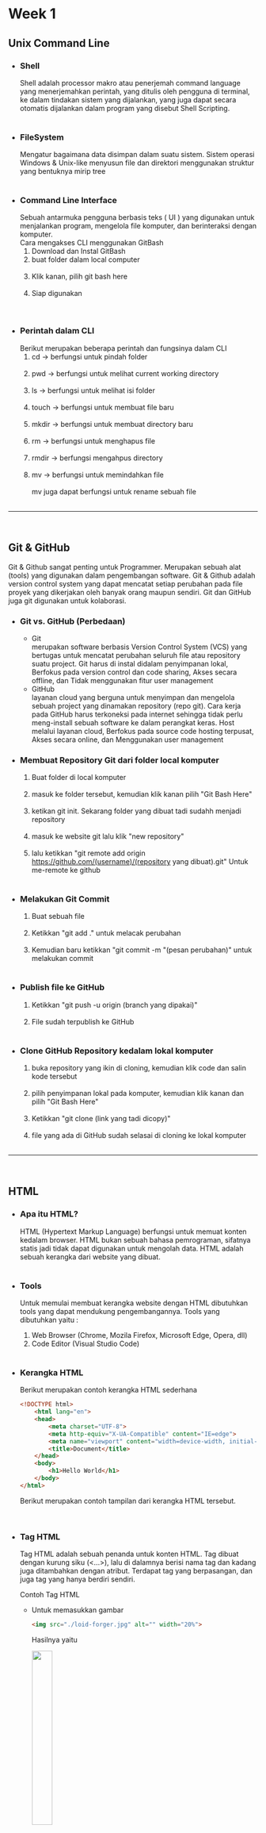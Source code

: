 # Week 1

## Unix Command Line
- ### Shell
    Shell adalah processor makro atau penerjemah command language yang menerjemahkan perintah, yang ditulis oleh pengguna di terminal, ke dalam tindakan sistem yang dijalankan, yang juga dapat secara otomatis dijalankan dalam program yang disebut Shell Scripting. </br></br>
- ### FileSystem 
    Mengatur bagaimana data disimpan dalam suatu sistem. Sistem operasi Windows & Unix-like menyusun file dan direktori menggunakan struktur yang bentuknya mirip tree </br></br>
- ### Command Line Interface
    Sebuah antarmuka pengguna berbasis teks ( UI ) yang digunakan untuk menjalankan program, mengelola file komputer, dan berinteraksi dengan komputer. </br>
    Cara mengakses CLI menggunakan GitBash 
    1. Download dan Instal GitBash
    2. buat folder dalam local computer <br>
         <img src="./file-local.JPG" alt=""> </br>
    3. Klik kanan, pilih git bash here<br>
        <img src="./git-bash-here.JPG" alt=""> </br>
    4. Siap digunakan <br>
        <img src="./git-bash.JPG" alt=""> </br></br>
- ### Perintah dalam CLI 
    Berikut merupakan beberapa perintah dan fungsinya dalam CLI 
    1. cd -> berfungsi untuk pindah folder <br>
        <img src="./cd.JPG" alt=""> </br>
    2. pwd -> berfungsi untuk melihat current working directory <br>
        <img src="./pwd.JPG" alt=""> </br>
    3. ls -> berfungsi untuk melihat isi folder <br>
        <img src="./ls.JPG" alt=""> </br>
    4. touch -> berfungsi untuk membuat file baru <br>
        <img src="./touch.JPG" alt=""> </br>
    5. mkdir -> berfungsi untuk membuat directory baru <br>
        <img src="./mkdir.JPG" alt=""> </br>
    6. rm -> berfungsi untuk menghapus file <br>
        <img src="./rm.JPG" alt=""> </br>
    7. rmdir -> berfungsi mengahpus directory <br>
        <img src="./rmdir.JPG" alt=""> </br>
    8. mv -> berfungsi untuk memindahkan file <br>
        <img src="./mv.JPG" alt=""> </br>
        mv juga dapat berfungsi untuk rename sebuah file <br>
        <img src="./mv-rename.JPG" alt=""> </br>
<hr></br>

## Git & GitHub
Git & Github sangat penting untuk Programmer. Merupakan sebuah alat (tools) yang digunakan dalam pengembangan software. Git & Github adalah version control system yang dapat mencatat setiap perubahan pada file proyek yang dikerjakan oleh banyak orang maupun sendiri. Git dan GitHub juga git digunakan untuk kolaborasi.

- ### Git vs. GitHub (Perbedaan)
    - Git </br>
        merupakan software berbasis Version Control System (VCS) yang bertugas untuk mencatat perubahan seluruh file atau repository suatu project. Git harus di instal didalam penyimpanan lokal, Berfokus pada version control dan code sharing, Akses secara offline, dan Tidak menggunakan fitur user management
    - GitHub </br>
        layanan cloud yang berguna untuk menyimpan dan mengelola sebuah project yang dinamakan repository (repo git). Cara kerja pada GitHub harus terkoneksi pada internet sehingga tidak perlu meng-install sebuah software ke dalam perangkat keras. Host melalui layanan cloud, Berfokus pada source code hosting terpusat, Akses secara online, dan Menggunakan user management
    
- ### Membuat Repository Git dari folder local komputer 
    1. Buat folder di local komputer <br>
        <img src="./folder-baru.jpg" alt=""></br>
    2. masuk ke folder tersebut, kemudian klik kanan pilih "Git Bash Here" <br>
        <img src="./folder-git-bash.jpg" alt=""></br>
    3. ketikan git init. Sekarang folder yang dibuat tadi sudahh menjadi repository <br>
        <img src="./git-init.jpg" alt=""></br>
    4. masuk ke website git lalu klik "new repository" <br>
        <img src="./new-repo.jpg" alt=""></br>
    5. lalu ketikkan "git remote add origin https://github.com/(username)/(repository yang dibuat).git" Untuk me-remote ke github <br>
        <img src="./git-remotee.jpg" alt=""></br>
    
- ### Melakukan Git Commit
    1. Buat sebuah file <br>
        <img src="./buat-file.jpg" alt=""></br>
    2. Ketikkan "git add ." untuk melacak perubahan <br>
        <img src="./git-add.jpg" alt=""></br>
    3. Kemudian baru ketikkan "git commit -m "(pesan perubahan)" untuk melakukan commit <br>
        <img src="./git-commit.jpg" alt=""></br>

- ### Publish file ke GitHub 
    1. Ketikkan "git push -u origin (branch yang dipakai)" <br>
        <img src="git-remote.jpg" alt="">
    2. File sudah terpublish ke GitHub <br>
        <img src="dah-publish.jpg" alt="">

- ### Clone GitHub Repository kedalam lokal komputer
    1. buka repository yang ikin di cloning, kemudian klik code dan salin kode tersebut <br>
        <img src="folder-local.jpg" alt=""></br>
    2. pilih penyimpanan lokal pada komputer, kemudian klik kanan dan pilih "Git Bash Here" <br>
        <img src="git-bash-clone.jpg" alt=""><br>
    3. Ketikkan "git clone (link yang tadi dicopy)"<br>
        <img src="git-clone.jpg" alt=""><br>
    4. file yang ada di GitHub sudah selasai di cloning ke lokal komputer<br>
        <img src="dah-clone.jpg" alt=""><br>

<hr><br>

## HTML 

- ### Apa itu HTML?
    HTML (Hypertext Markup Language) berfungsi untuk memuat konten kedalam browser. HTML bukan sebuah bahasa pemrograman, sifatnya statis jadi tidak dapat digunakan untuk mengolah data. HTML adalah sebuah kerangka dari website yang dibuat.
    <br><br>
- ### Tools 
    Untuk memulai membuat kerangka website dengan HTML dibutuhkan tools yang dapat mendukung pengembangannya. Tools yang dibutuhkan yaitu :
    1. Web Browser (Chrome, Mozila Firefox, Microsoft Edge, Opera, dll)
    2. Code Editor (Visual Studio  Code)
    </br></br>
- ### Kerangka HTML 
    Berikut merupakan contoh kerangka HTML sederhana 
    ```HTML
    <!DOCTYPE html>
        <html lang="en">
        <head>
            <meta charset="UTF-8">
            <meta http-equiv="X-UA-Compatible" content="IE=edge">
            <meta name="viewport" content="width=device-width, initial-scale=1.0">
            <title>Document</title>
        </head>
        <body>
            <h1>Hello World</h1>
        </body>
    </html>
    ```

    Berikut merupakan contoh tampilan dari kerangka HTML tersebut. </br>

    <img src="./struktur html.JPG" alt=""></br></br>

- ### Tag HTML 
    Tag HTML adalah sebuah penanda untuk konten HTML. Tag dibuat dengan kurung siku (<...>), lalu di dalamnya berisi nama tag dan kadang juga ditambahkan dengan atribut. Terdapat tag yang berpasangan, dan juga tag yang hanya berdiri sendiri. 

    Contoh Tag HTML
    - Untuk memasukkan gambar 
        ``` HTML
        <img src="./loid-forger.jpg" alt="" width="20%">
        ```
        Hasilnya yaitu </br>

        <img src="./loid-forger.jpg" alt="" width="30%"></br></br>

    - Formatting Text 
        ```HTML 
            <b>Hello</b><i>World</i>
            <u>Hello World</u>
        ```
        Hasilnya yaitu  
        <b>Hello</b> <i>World</i> </br>
        <u>Hello World</u></br></br>
    
    - Membuat List 
        - Unorder List
            ```HTML
            <ul>
                <li>Nasi Goreng</li>
                <li>Mie Goreng</li>
                <li>Kwetiau</li>
                <li>Nasi Bebek</li>
            </ul>
            ```
            Hasilnya yaitu 
            <ul>
                <li>Nasi Goreng</li>
                <li>Mie Goreng</li>
                <li>Kwetiau</li>
                <li>Nasi Bebek</li>
            </ul> </br>
        - Order List
            ```HTML
            <ol>
                <li>Nasi Goreng</li>
                <li>Mie Goreng</li>
                <li>Kwetiau</li>
                <li>Nasi Bebek</li>
            </ol>
            ```
            Hasilnya yaitu 
            <ol>
                <li>Nasi Goreng</li>
                <li>Mie Goreng</li>
                <li>Kwetiau</li>
                <li>Nasi Bebek</li>
            </ol> 
            </br></br>

- ### Semantic HTML 
    Merupakan sebuah tag HTML yang nama tagnya mengandung arti dari konten tag HTML tersebut. Semantic HTML membantu developer agar lebih “Easy to Read and Understand”. Semantic HTML berfungsi untuk meningkatkan Accessibility, meningkatkan SEO, dan memudahkan mainatain.
    </br></br>

- ### Deploy 
    Merupakan sebuah proses untuk menyebarkan aplikasi yang telah dibuat agar dapat dilihat oleh orang lain. Untuk mendeploy sebuah website, kita dapat mengunggah kedalam server. Dalam case ini, kita dapat menggunakan Netlify. 

<hr></br>

## CSS

- ### Apa itu CSS
    CSS adalah sebuah bahasa yang digunakan untuk mendesain halaman website. Dengan CSS kita dapat kita bisa mengubah warna, menggunakan font custom, editing text format, mengatur tata letak, dan lainnya.
- ### Menyisipkan CSS 
    1. Inline CSS
        Menambahkan CSS pada attribute element HTML. <br>
        ```CSS 
        <h1 style="color:blue; font-weight:bold;">Halo semuanya!</h1>
        ```
        Hasilnya akan seperti ini
        <h1 style="color:blue; font-weight:bold;">Halo semuanya!</h1>
    2. Internal CSS
        Menambahkan tag style pada head di file HTML.
        ```HTML
        <!DOCTYPE html>
            <html lang="en">
            <head>
                <meta charset="UTF-8">
                <meta http-equiv="X-UA-Compatible" content="IE=edge">
                <meta name="viewport" content="width=device-width, initial-scale=1.0">
                <title>Document</title>

                <style>
                    h1 {
                        color : red;
                        font-weight: bold;
                    }
                </style>

            </head>
            <body>
                <h1>Hello World</h1>
            </body>
        </html>
        ```
        Hasilnya akan seperti ini <br>
        <img src="internal-css.jpg" alt=""><br>
    3. Eksternal CSS
        Digunakan jika kita membutuhkan banyak code pada CSS, direkomendasikan untuk memisahkan code CSS di file tersendiri (extension .css) dan terpisah dari file HTML.
        <img src="eksternal-css.jpg" alt=""><br>
        cara untuk menghubungkan eksternal css dengan cara memberikan tag link pada HTML 
        ```html
        <link rel="stylesheet" href="style.css">
        ```

- ### Sintaks dasar CSS
    ```CSS
    h1 {
    color : red;}
    ```
    - berdasarkan kode di atas h1 adalah selector points yang ingin diubah
    - color : red;" adalah declaration
    - setiap declaration terdapat nama properti dan nilainya "color" sebagai properti "red" sebagai nilainya.

- ### Styling CSS 
    ```html

    ```
                
- ### Flexbox 
     merupakan mode layout yang ada di CSS3 dan digunakan untuk mengatur elemen di suatu halaman web.Bertujuan untuk memberikan container kemampuan untuk mengatur panjang, lebar, dan posisi item-item yang berada di dalamnya agar memaksimalkan ruang yang ada. Flexbox memiliki 1 parent/container dan bisa beberapa child/item.

     - #### Property Container pada Flexbox
        1. Flex Direction <br>
        properti flex-direction digunakan untuk mengatur letak item child ada 4 value flex-direction, yaitu:
        - row (default): secara default letak item child membentuk sebuah baris dari kiri ke kanan. <br>
            <img src="row.jpg" alt=""><br>
        - row-reverse: letak item child membentuk sebuah baris dari kanan ke kiri <br>
            <img src="row-reverse.jpg" alt=""><br>
        - column: letak item child membentuk sebuah baris dari atas ke bawah <br>
            <img src="column.jpg" alt=""><br>
        - column-reverse: letak item child membentuk sebuah baris dari bawah ke atas <br>
            <img src="column-reverse.jpg" alt=""><br>
        2. Flex Wrap <br>
        flex secara default akan membuat tata letak item children dalam 1 line saja. flex akan menyesuaikan space yang ada. Namun jika ingin membatasi jumlah item children dalam 1 line lalu item children yang lain akan pindah ke posisi line yang baru, maka kita bisa menggunakan flex-wrap. 
        - no-wrap (default): secara default, flex tidak menggunakan flex-wrap <br>
            <img src="nowrap.jpg" alt=""><br>
        - wrap: flex item akan memiliki beberapa line dari atas ke bawah jika space dalam 1 line sudah full width. <br>
            <img src="wrap.jpg" alt=""><br>
        - wrap-reverse: kebalikan dari wrap yaitu lex item akan memiliki beberapa line dari bawah ke atas jika space dalam 1 line sudah full width <br>
            <img src="wrap-reverse.jpg" alt=""><br>
        3. Flex Flow
        properti flex-flow digunakan sebagai shortcut untuk set up flex-direction dan flex-wrap bersamaan. <br>
        - row nowrap <br>
            <img src="row-nowrap.jpg" alt=""><br>
        - column wrap <br>
            <img src="column-wrap.jpg" alt=""><br>
        - column reverse <br>
            <img src="column-reverse.jpg" alt=""><br>
        - row-reverse wrap-reverse <br>
            <img src="rowrev-wrap-rev.jpg" alt=""><br>
<hr></br>

## Algoritma dan Struktur Data 

- ### Pengertian Algoritma
    Merupakan langkah – langkah yang dibuat untuk memecahkan suatu masalah. Sebuah Algoritma dikatakann berkualitas jika memenuhi beberapa syarat, yaitu:
    1. Input dan output harus didefinisikan terlebih dahulu dengan tepat
    2. Setiap step harus benar-benar clear dan tidak ambigu
    3. Algoritma seharusnya tidak mengandung suatu code pada bahasa pemograman tertentu. Algoritma harus dibuat agar dapat digunakan dalam bahasa pemograman apapun.
    </br></br>
-	### Kenapa harus tahu algoritma? (Algoritma vs Data Structure?)
    Programming itu adalah algoritma dan struktur data
    Data struktur digunakan untuk mengelola/manajemen sebuah data Dan Algoritma yang akan menyelesaikan suatu permasalahan menggunakan data tersebut. </br></br>
-	### Contoh Algoritma sederhana 
    Membuat algoritma dari kalkulator penambahan 
    1. Step 1: Mulai 
    2. Step 2 : Deklarasi variable angka_1, angka_2
    3. Step 3 : Membaca nilai dari variable angka_1 dan angka_2
    4. Step 4 : Panggil dan lakukan penambahan pada variable sum   (sum = angka_1 + angka_2)
    5. Step 5 : Menampilkan hasil sum 
    6. Step 6 : Selesai </br> 

    Berikut merupakan contoh penerapan algoritma diatas dalam JavaScript 
    ```JavaScript
        let angka_1, angka_2
        angka_1 = 3
        angka_2 = 5
        sum = angka_1 + angka_2 
        console.log(sum) //output : 8
    ```


<hr><br>

## Introduction to JavaScript 
-	### JavaScript?
    Bahasa Pemrograman yang digunakan untuk logic pada sebuah website. Dengan menggunakan JavaScript, dapat membuat website menjadi interaktif dan dinamis. </br></br>
-	### Menjalankan JavaScript
    Dapat dilakukan melalui browser (Chrome, Mozila Firefox, Microsoft Edge, Opera, dll)</br></br>
-	### Tipe Data dalam JavaScript
    Merupakan pengelompokan yang diberikan untuk berbagai macam data dalam yang digunakan dalam programming. Terdapat 6 Tipe data dasar dalam JavaScript, yaitu : 
    1.	Number -> tipe data yang memuat angka termasuk angka desimal
    2.	String -> grup karakter yang ada pada keyboard laptop/PC kita yaitu letters (huruf), number (angka), spaces (spasi), symbol, dan lainnya.
    Harus diawali dan diakhiri dengan single quotes ‘ … ‘ ataupun double quotes “ … “.
    3.	Boolean -> hanya mempunyai 2 nilai (true/false)
    4.	Null -> mengartikan bahwa sebuah variable/data tidak memiliki nilai
    5.	Undefined -> mengartikan variable/data tidak memiliki nilai
    6.	Object -> tipe data object adalah koleksi data yang saling berhubungan (related). Tipe data pbject dapat menyimpan data dengan tipe data apapun (number, string, boolean, dan lainnya). Tipe data object mempunyai key dan value.</br></br>
-	### Operator 
    1.	Assignment (=)
        Menyimpan sebuah nilai dalam variable <br>
        ```JavaScript
        let angka = 1;
        ```
    2.	Mathematical Assignment Operator
        ```JavaScript
        let a = 4;
        a = a+1
        console.log(a); //output 5
        ```
        Dapat disederhanakan menjadi 
        ```
        let a = 4;
        a += 1
        console.log(a); //output 5
        ```
    3.	Increment dan Decrement 
        Digunakan untuk menambah atau mengurangi sebuah nilai. Banyak tambah/kurangnya yaitu 1 
        ```JavaScript
        let a = 4;
        a++;
        console.log(a); //output 5
        ```
        ```JavaScript
        let a = 4;
        a--;
        console.log(a); //output 3
        ```
    4.	Arithmetic Operator 
        Merupakan operator yang melibatkan operasi matematika 
        -	Tambah (+)
        -	Kuramg (-)
        -	Perkalian (*)
        -	Pembagian (/)
        -	Modulus (%)
        ```JavaScript
        console.log(7 + 3) // output : 10
        console.log(2 - 1) // output : 1
        console.log(5 * 2) // output : 10
        console.log(15 / 3) // output : 5
        console.log(8 % 2) // output : 0  
        ```
    5.	Comparison 
        Operator yang membandingkan dua nilai. Hasilnya akan bersifat true atau false. 
        -	Lebih kecil dari : <
        -	Lebih besar dari: >
        -	Lebih kecil atau sama dengan: <=
        -	Lebih besar atau sama dengan: >=
        -	Sama dengan: ===
        -	Tidak sama dengan: !==
        ```JavaScript
        1 < 2 // output : True
        1 > 2; // output : False
        "Apple" === "Jeruk" // output : False
        "Apple" !== "Jeruk" // output : True 
        ```
    6.	Logical Operator 
        Digunakan untuk sebuah conditional. Akan menghasilkan nilai Boolean (true/false)
        -	AND operator : &&
        ```JavaScript
        console.log(true && true) // output : true 
        console.log(true && false) // output : false
        console.log(false && false) // output : false  
        ```
        -	OR operator: ||
        ```JavaScript
        console.log(true || true) // output : true 
        console.log(true || false) // output : true
        console.log(false || false) // output : false   
        ```
        -	NOT operator: !
        ```JavaScript
        let tahu = true;
        console.log(!tahu) // output : false
        ```
        </br></br>
- ### Control Flow 
    1. Kondisional 
        Merupakan sebuah percabangan dalam suatu kondisi. Cara kerjanya yaitu conditional statement akan mengecek suatu kondisi spesifik dan menjalankan perintah berdasarkan kondisi tersebut. 
        - If statement 
            ```JavaScript
            if (true){
                console.log("pesan ini akan muncul") 
            }
            // output : prints "pesan ini akan muncul"
            
            if (false){
                console.log("tidak terjadi apa apa")
            }
            ```
            Contoh IF statement 
            ```JavaScript 
            let haus = true;
            if (haus){
                console.log("minum")
            }
            // output : prints "minum"
            ```
        - if.. else...
            ```JavaScript 
            let haus = false;
            if (haus){
                console.log("minum")
            } else {
                console.log("ga dulu")
            }
            ```
        - if.. else if...
            ```JavaScript
            let keadaan = "haus"; 
            if (keadaan == "haus"){
                console.log("minum dulu dong")
            } else if (keadaam == "laper"){
                console.log("makan dulu gih")
            } else {
                console.log("tidur aja kali ye")
            }
            ```
        - switch case 
            switch case digunakan jika kondisi dan percabangan terlalu banyak
            ```JavaScript 
            let hitung = 2;
            switch (hitung){
                case 1 : console.log("hitungan ke - "+ hitung)
                break;
                case 2 : console.log("hitungan ke - "+ hitung)
                break;
                case 3 : console.log("hitungan ke - "+ hitung)
                break;
                case 4 : console.log("hitungan ke - "+ hitung)
                break;
                case 5 : console.log("hitungan ke - "+ hitung)
                break;
                default : console.log("dah gaada apa2")
            } // output : hitungan ke - 2
            ```
        - Ternary Option 
            merupakan short-syntax dari if.. else
             ```JavaScript
             let hujan = true;
            hujan ? console.log("Bawa Payung") : console.log("panas cuy");
            // output : prints "bawa payung"
             ```

    </br>

    2. Looping 
        Looping adalah statement yang mengulang sebuah instruksi hingga kondisi terpenuhi atau jika kondisi stop/berhenti tercapai.
        - for loop 
            ```JavaScript
            let a = 1;
            for (a; a <= 5; a++){
                console.log(a)
            } //output : 
                // 1
                // 2
                // 3
                // 4
                // 5
            ```
        - while 
            Perulangan ini sama saja dengan while. Tapi while digunakan untuk kondisi dimana kita tidak mengetahui jumlah pasti pengulangan.
            ```JavaScript 
            let warga = 2;
            let i;
            while (i <= jumlah warga){
                console.log("tampilkan data warga ke - " + warga)
                i++;
            }
            ```
        - Do While
            Statement akan dikerjakan terlebih dahulu baru pengecekan kondisi
            ```JavaScript
            let makanan = 5;
            do {
                console.log("makan dulu lah, masi ada makanan")
                makanan--;
            } while (makanan = 0){
                console.log("makanan lu dah habis, lu sih makan mulu")
            }
            ```
        - Nested Loop 
            Membuat perulangan dalam perulangan 
            ```JavaScript 
            for (let i = 0; i <= 10; i++){
                for (let j = 1; j <= i; j++){
                    console.log("baris" + i)
                    console.log("kolom" + j)
                }
            }
            ```



